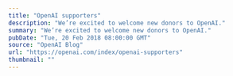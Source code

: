 ```yaml
---
title: "OpenAI supporters"
description: "We’re excited to welcome new donors to OpenAI."
summary: "We’re excited to welcome new donors to OpenAI."
pubDate: "Tue, 20 Feb 2018 08:00:00 GMT"
source: "OpenAI Blog"
url: "https://openai.com/index/openai-supporters"
thumbnail: ""
---
```


